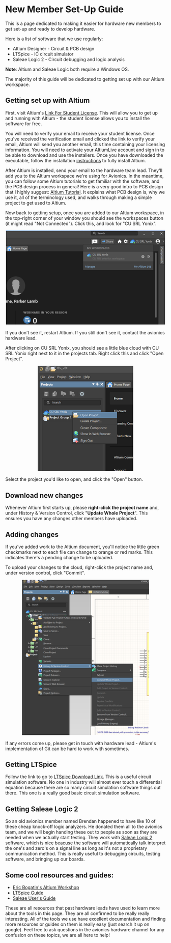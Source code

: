 # New Member Set-Up Guide

This is a page dedicated to making it easier for hardware new members to get set-up and ready to develop hardware. 

Here is a list of software that we use regularly:
- Altium Designer - Circuit & PCB design
- LTSpice - IC circuit simulator
- Saleae Logic 2 - Circuit debugging and logic analysis

**Note**: Altium and Saleae Logic both require a Windows OS. 

The majority of this guide will be dedicated to getting set up with our Altium workspace. 

## Getting set up with Altium

First, visit Altium's [Link For Student License](https://www.altium.com/education/student-licenses). This will allow you to get up and running with Altium - the student license allows you to install the software for free.

You will need to verify your email to receive your student license. Once you've received the verification email and clicked the link to verify your email, Altium will send you another email, this time containing your licensing information. You will need to activate your AltiumLive account and sign in to be able to download and use the installers. Once you have downloaded the executable, follow the installation [instructions](https://www.altium.com/documentation/altium-designer/installing) to fully install Altium.

After Altium is installed, send your email to the hardware team lead. They'll add you to the Altium workspace we're using for Avionics. In the meantime, you can follow some Altium tutorials to get familiar with the software, and the PCB design process in general! Here is a very good intro to PCB design that I highly suggest: [Altium Tutorial](https://education.altium.com/courses/). It explains what PCB design is, why we use it, all of the terminology used, and walks through making a simple project to get used to Altium.

Now back to getting setup, once you are added to our Altium workspace, in the top-right corner of your window you should see the workspaces button (it might read "Not Connected"). Click this, and look for "CU SRL Yonix".

<center><img src="../images/altium_workspaces.png" width="500"></center>

If you don't see it, restart Altium. If you still don't see it, contact the avionics hardware lead.

After clicking on CU SRL Yonix, you should see a little blue cloud with CU SRL Yonix right next to it in the projects tab. Right click this and click "Open Project". 

<center><img src="../images/open_project.png" width="300"></center>

Select the project you'd like to open, and click the "Open" button.

## Download new changes

Whenever Altium first starts up, please **right-click the project name** and, under History & Version Control, click "**Update Whole Project**". This ensures you have any changes other members have uploaded. 

## Adding changes

If you've added work to the Altium document, you'll notice the little green checkmarks next to each file can change to orange or red marks. This indicates there's a pending change to be uploaded. 

To upload your changes to the cloud, right-click the project name and, under version control, click "Commit". 

<center><img src="../images/version_control.png" width="400"></center>

If any errors come up, please get in touch with hardware lead - Altium's implementation of Git can be hard to work with sometimes. 

## Getting LTSpice

Follow the link to go to [LTSpice Download Link](https://www.analog.com/en/design-center/design-tools-and-calculators/ltspice-simulator.html). This is a useful circuit simulation software. No one in industry will almost ever touch a differential equation because there are so many circuit simulation software things out there. This one is a really good basic circuit simulation software.

## Getting Saleae Logic 2

So an old avionics member named Brendan happened to have like 10 of these cheap knock-off logic analyzers. He donated them all to the avionics team, and we will begin handing these out to people as soon as they are needed when we actually start testing. They work with [Saleae Logic 2](https://www.saleae.com/downloads/) software, which is nice beacuse the software will automatically talk interpret the one's and zero's on a signal line as long as it's not a proprietary communication method. This is really useful to debugging circuits, testing software, and bringing up our boards.

## Some cool resources and guides:

- [Eric Bogatin's Altium Workshop](https://sites.google.com/colorado.edu/practicalpcbdesignmanufacture/erics-altium-workshop)
- [LTSpice Guide](https://www.youtube.com/watch?v=JRcyHuyb1V0&t=581s&ab_channel=FesZElectronics)
- [Saleae User's Guide](http://downloads.saleae.com/Saleae+Users+Guide.pdf)

These are all resources that past hardware leads have used to learn more about the tools in this page. They are all confirmed to be really really interesting. All of the tools we use have excellent documentation and finding more resources or guides on them is really easy (just search it up on google). Feel free to ask questions in the avionics hardware channel for any confusion on these topics, we are all here to help!

